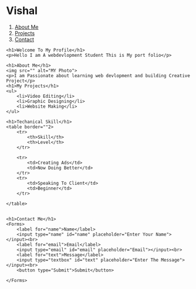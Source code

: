 <!DOCTYPE html>
<html lang="en">
<head>
    <meta charset="UTF-8">
    <meta name="viewport" content="width=device-width, initial-scale=1.0">
    <title>My Portfolio</title>
</head>
<body>
    <h1>Vishal</h1>
    <ol>
        <li><a href="">About Me</a></li>
        <li><a href="">Projects</a></li>
        <li><a href="">Contact</a></li>
    </ol>

    <h1>Welcome To My Profile</h1>
    <p>Hello I am A webdevlopment Student This is My port folio</p>

    <h1>About Me</h1>
    <img src="" alt="MY Photo">
    <p>I am Passionate about learning web devlopment and building Creative Project</p>
    <h1>My Projects</h1>
    <ul>
        <li>Video Editing</li>
        <li>Graphic Designing</li>
        <li>Website Making</li>
    </ul>

    <h1>Techanical Skill</h1>
    <table border=""2>
        <tr>
            <th>Skill</th>
            <th>Level</th>
        </tr>

        <tr>
            <td>Creating Ads</td>
            <td>Now Doing Better</td>
        </tr>
        <tr>
            <td>Speaking To Client</td>
            <td>Beginner</td>
        </tr>

    </table>


    <h1>Contact Me</h1>
    <Forms>
        <label for="name">Name</label>
        <input type="name" id="name" placeholder="Enter Your Name"></input><br>
        <label for="email">Email</label>
        <input type="email" id="email" placeholder="Email"></input><br>
        <label for="text">Message</label>
        <input type="textbox" id="text" placeholder="Enter The Message"></input><br>
        <button type="Submit">Submit</button>

    </Forms>
</body>
</html>
